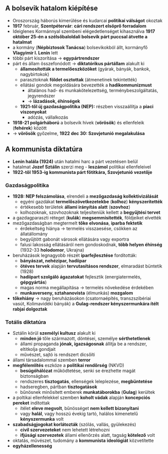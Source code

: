 ## A bolsevik hatalom kiépítése
- Oroszország háborús kimerülése és kudarcai **politikai válságot** okoztak
- **1917** február, **Szentpétervár**: **cári rendszert elsöprő forradalom**
- Ideiglenes Kormánnyal szembeni elégedetlenséget kihasználva **1917 október 25-én a szélsőbaloldali bolsevik párt puccsal átvette a hatalmat**
- a kormány (**Népbiztosok Tanácsa**) bolsevikokból állt, kormányfő **Vlagyimir I. Lenin** lett
- többi párt kiszorítása -> **egypártrendszer**
- párt és állam összefonódott -> **diktatórikus pártállam** alakult ki
	- **államosították a termelőeszközöket** (gyárak, bányák, bankok, nagybirtokok)
	- parasztoknak **földet osztottak** (átmenetinek tekintették)
	- ellátási gondok megoldására bevezették a **hadikommunizmust**
		- általános had- és munkakötelezettség, terménybeszolgáltatás, jegyrendszer
		- -> **lázadások, éhínségek**
	- **1921-től új gazdaságpolitika (NEP):** részben visszaállítja a **piaci viszonyokat**
		- adózás, vállalkozás
- **1918-21 polgárháború** a bolsevik hívek (**vörösök**) és ellenfeleik (**fehérek**) között
- -> **vörösök** győzelme, **1922 dec 30: Szovjetunió megalakulása**
## A kommunista diktatúra
- **Lenin halála (1924)** után hatalmi harc a párt vezetésen belül
- hatalmat **Jozef Sztálin** szerzi meg - **leszámol** politikai ellenfeleivel
- **1922-től 1953-ig kommunista párt főtitkára, Szovjetunió vezetője**
### Gazdaságpolitika
- **1928: NEP felszámolása**, elrendeli a **mezőgazdaság kollektivizálását**
	- egyéni gazdákat **termelőszövetkezetekbe** (**kolhoz**) **kényszerítették**
	- értékesebb területek **állami irányítás alatt** (**szovhoz**)
	- kolhozoknak, szovhozoknak teljesíteniük kellett a **begyűjtési tervet**
- a gazdagparaszti réteget (**kulák**) **megsemmisítették**, földjeiket elvették
- mezőgazdaságban megtermelt **tőke elvonása**, **iparba fektetik**
	- érdekeltség hiánya -> termelés visszaesése, csökken az állatállomány
	- begyűjtött gabonát városok ellátására vagy exportra
	- falusi lakosság ellátásáról nem gondoskodnak, **több helyen éhínség** (1932-33 **holodomor**, Ukrajna)
- beruházások legnagyobb részét **iparfejlesztése** fordították:
	- **bányászat, nehézipar, hadiipar**
	- **ötéves tervek** alapján **tervutasításos rendszer**, elmaradást büntetik (1928)
	- **hadiipart szolgáló ágazatokat** fejlesztik (energiatermelés, **gépgyártás**)
	- magas norma megállapítása -> termelés növekedése érdekében
	- **munkaverseny, sztahanovista** (élmunkás) **mozgalom**
- **tőkehiány** -> nagy beruházásokon (csatornaépítés, transzszibériai vasút, Kolimavidéki bányák) a **Gulag-rendszer kényszermunkára ítélt rabjai dolgoztak**
### Totális diktatúra
- Sztálin körül **személyi kultusz** alakult ki
	- **minden jó** tőle származott, döntései, személye **sérthetetlenek**
	- állami propaganda **jónak, igazságosnak** állítja be a rendszer, eltitkolja gondjait
	- művészet, sajtó is rendszert dicsőíti
- állami társadalommal szemben **terror**
- **megfélemlítés** eszköze a **politikai rendőrség** (NKVD)
	- **besúgóhálózat** működtetése, senki se érezhette magát biztonságban
	- rendszeres **tisztogatás**, ellenségek leleplezése, **megbüntetése**
	- hadseregben, pártban **tisztogatások**
	- bűnösnek minősített emberek **munkatáborokba** (**Gulag**) kerültek
- a poltikai ellenfelekkel szemben **koholt vádak** alapján **koncepciós pereket** indítottak
	- ítélet **eleve megvolt**, bűnösséget **nem kellett bizonyítani**
	- vagy **halál**, vagy hosszú évekig tartó, halálos kimenetelű **kényszermunka** volt
- **szabadságjogokat korlátozták** (szólás, vallás, gyülekezés)
	- **civil szervezeteket** nem lehetett létrehozni
	- **ifjúsági szervezetek** állami ellenőrzés alatt, tagság **kötelező** volt
- oktatás, művészet, tudomány a **kommunista** **ideológiát** közvetítette
- **egyházellenesség**